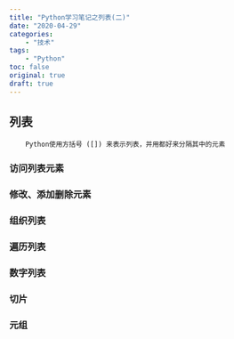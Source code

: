 ```yaml
---
title: "Python学习笔记之列表(二)"
date: "2020-04-29"
categories:
    - "技术"
tags:
    - "Python"
toc: false
original: true
draft: true
---
```


## 列表
```
    Python使用方括号 ([]) 来表示列表，并用都好来分隔其中的元素
```

### 访问列表元素

### 修改、添加删除元素

### 组织列表

### 遍历列表

### 数字列表

### 切片

### 元组
